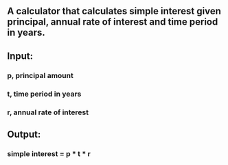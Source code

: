 ## A calculator that calculates simple interest given principal, annual rate of interest and time period in years.

## Input:
 ### p, principal amount
 ### t, time period in years
 ### r, annual rate of interest
## Output:
  ### simple interest = p * t * r
